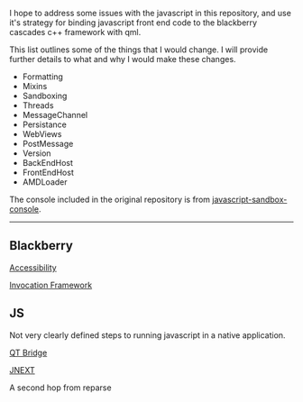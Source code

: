 I hope to address some issues with the javascript in this repository, and use it's strategy for binding javascript front end code to the blackberry cascades c++ framework with qml.

This list outlines some of the things that I would change. I will provide further details to what and why I would make these changes.

- Formatting
- Mixins
- Sandboxing
- Threads
- MessageChannel
- Persistance
- WebViews
- PostMessage
- Version
- BackEndHost
- FrontEndHost
- AMDLoader

The console included in the original repository is from [javascript-sandbox-console](https://github.com/openexchangerates/javascript-sandbox-console).

---

## Blackberry

[Accessibility](https://developer.blackberry.com/native/reference/cascades/bb__cascades__componenta11yspecialization.html)

[Invocation Framework](https://developer.blackberry.com/native/documentation/device_platform/invocation/invocation_framework.html)

## JS

Not very clearly defined steps to running javascript in a native application.

[QT Bridge](https://github.com/Autoraidapi/bookmarklets/tree/master/assets/plugins/webworks/QtBridge)

[JNEXT](https://github.com/Autoraidapi/bookmarklets/tree/master/assets/plugins/webworks/Mongoose)

A second hop from reparse

